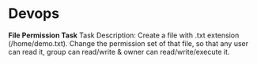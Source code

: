 # Devops
**File Permission Task**
Task Description: 
Create a file with .txt extension (/home/demo.txt). Change the permission set of that file, so that any user can read it, group can read/write & owner can read/write/execute it.

